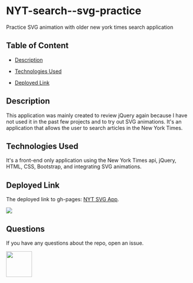 # NYT-search--svg-practice

Practice SVG animation with older new york times search application

## Table of Content

- [Description](#Description)

- [Technologies Used](#Technologies-Used)

- [Deployed Link](#Deployed-Link)

## Description

This application was mainly created to review jQuery again because I have not used it in the past few projects and to try out SVG animations. It's an application that allows the user to search articles in the New York Times.

## Technologies Used

It's a front-end only application using the New York Times api, jQuery, HTML, CSS, Bootstrap, and integrating SVG animations.

## Deployed Link

The deployed link to gh-pages: <a href="https://steffield.github.io/NYT-search--svg-practice">NYT SVG App</a>.

![](NYT-svg.gif)

## Questions

If you have any questions about the repo, open an issue.

<img src="https://avatars0.githubusercontent.com/u/56233744?v=4" width ="70px" height="70px">
